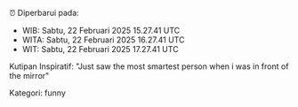 ⏰ Diperbarui pada:
- WIB: Sabtu, 22 Februari 2025 15.27.41 UTC
- WITA: Sabtu, 22 Februari 2025 16.27.41 UTC
- WIT: Sabtu, 22 Februari 2025 17.27.41 UTC

Kutipan Inspiratif:
"Just saw the most smartest person when i was in front of the mirror"


Kategori: funny

